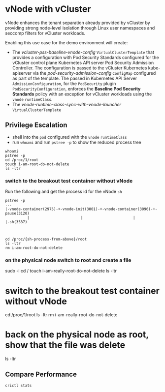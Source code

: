 # vNode with vCluster

vNode enhances the tenant separation already provided by vCluster by providing strong node-level isolation through Linux user namespaces and seccomp filters for vCluster workloads.

Enabling this use case for the demo environment will create:

- The *vcluster-pss-baseline-vnode-config* `VirtualClusterTemplate` that provides a configuration with Pod Security Standards configured for the vCluster control plane Kubernetes API server Pod Security Admission Controller. The configuration is passed to the vCluster Kubernetes kube-apiserver via the *pod-security-admission-config* `ConfigMap` configured as part of the template. The passed in Kubernetes API Server `AdmissionConfiguration`, for the `PodSecurity` plugin `PodSecurityConfiguration`, enforces the **Baseline Pod Security Standards** policy with an exception for vCluster workloads using the `vnode` `runtimeClass`.
- The *vnode-runtime-class-sync-with-vnode-launcher* `VirtualClusterTemplate` 

## Privilege Escalation

- shell into the `pod` configured with the `vnode` `runtimeClass`
- run `whoami` and run `pstree -p` to show the reduced process tree

```
whoami
pstree -p
cd /proc/1/root 
touch i-am-root-do-not-delete
ls -ltr
```

### switch to the breakout test container without vNode

Run the following and get the process id for the vNode `sh` 

 ```
pstree -p
...
|-vnode-container(2975)-+-vnode-init(3001)-+-vnode-container(3096)-+-pause(3120)
           |                       |                       |                  |-sh(3537)



cd /proc/{sh-process-from-above}/root
ls -ltr
rm i-am-root-do-not-delete

```

### on the physical node switch to root and create a file

sudo -i
cd /
touch i-am-really-root-do-not-delete
ls -ltr

# switch to the breakout test container without vNode
cd /proc/1/root
ls -ltr
rm i-am-really-root-do-not-delete

# back on the physical node as root, show that the file was delete
ls -ltr

## Compare Performance

```
crictl stats

```